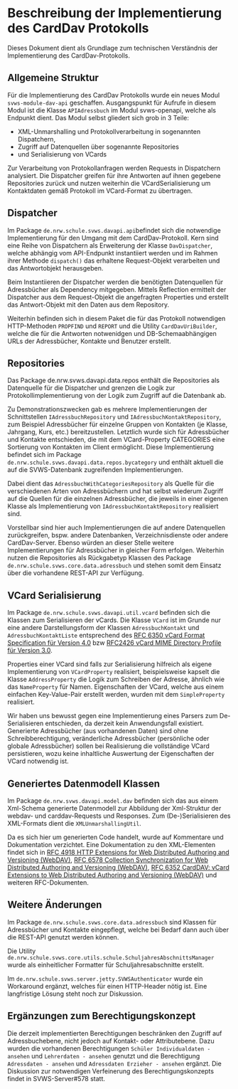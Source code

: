 # Beschreibung der Implementierung des CardDav Protokolls

Dieses Dokument dient als Grundlage zum technischen Verständnis der Implementierung des CardDav-Protokolls.

## Allgemeine Struktur

Für die Implementierung des CardDav Protokolls wurde ein neues Modul `svws-module-dav-api` geschaffen. Ausgangspunkt für Aufrufe in diesem Modul ist die Klasse `APIAdressbuch` im Modul svws-openapi, welche als Endpunkt dient. Das Modul selbst gliedert sich grob in 3 Teile: 
- XML-Unmarshalling und Protokollverarbeitung in sogenannten Dispatchern, 
- Zugriff auf Datenquellen über sogenannte Repositories
- und Serialisierung von VCards 

Zur Verarbeitung von Protokollanfragen werden Requests in Dispatchern analysiert. Die Dispatcher greifen für ihre Antworten auf ihnen gegebene Repositories zurück und nutzen weiterhin die VCardSerialisierung um Kontaktdaten gemäß Protokoll im VCard-Format zu übertragen.

## Dispatcher

Im Package `de.nrw.schule.svws.davapi.api`befindet sich die notwendige Implementierung für den Umgang mit dem CardDav-Protokoll. Kern sind eine Reihe von Dispatchern als Erweiterung der Klasse `DavDispatcher`, welche abhängig vom API-Endpunkt instantiiert werden und im Rahmen ihrer Methode `dispatch()` das erhaltene Request-Objekt verarbeiten und das Antwortobjekt herausgeben.

Beim Instantiieren der Dispatcher werden die benötigten Datenquellen für Adressbücher als Dependency mitgegeben. Mittels Reflection ermittelt der Dispatcher aus dem Request-Objekt die angefragten Properties und erstellt das Antwort-Objekt mit den Daten aus dem Repository.

Weiterhin befinden sich in diesem Paket die für das Protokoll notwendigen HTTP-Methoden `PROPFIND` und `REPORT` und die Utility `CardDavUriBuilder`, welche die für die Antworten notwenidgen und DB-Schemaabhängigen URLs der Adressbücher, Kontakte und Benutzer erstellt.


## Repositories

Das Package de.nrw.svws.davapi.data.repos enthält die Repositories als Datenquelle für die Dispatcher und grenzen die Logik zur Protokollimplementierung von der Logik zum Zugriff auf die Datenbank ab.

Zu Demonstrationszwecken gab es mehrere Implementierungen der Schnittstellen `IAdressbuchRepository` und `IAdressbuchKontaktRepository`, zum Beispiel Adressbücher für einzelne Gruppen von Kontakten (je Klasse, Jahrgang, Kurs, etc.) bereitzustellen. Letztlich wurde sich für Adressbücher und Kontakte entschieden, die mit dem VCard-Property CATEGORIES eine Sortierung von Kontakten im Client ermöglicht. Diese Implementierung befindet sich im Package `de.nrw.schule.svws.davapi.data.repos.bycategory` und enthält aktuell die auf die SVWS-Datenbank zugreifenden Implementierungen. 

Dabei dient das `AdressbuchWithCategoriesRepository` als Quelle für die verschiedenen Arten von Adressbüchern und hat selbst wiederum Zugriff auf die Quellen für die einzelnen Adressbücher, die jeweils in einer eigenen Klasse als Implementierung von `IAdressbuchKontaktRepository` realisiert sind.

Vorstellbar sind hier auch Implementierungen die auf andere Datenquellen zurückgreifen, bspw. andere Datenbanken, Verzeichnisdienste oder andere CardDav-Server. Ebenso würden an dieser Stelle weitere Implementierungen für Adressbücher in gleicher Form erfolgen. Weiterhin nutzen die Repositories als Rückgabetyp Klassen des Package `de.nrw.schule.svws.core.data.adressbuch` und stehen somit dem Einsatz über die vorhandene REST-API zur Verfügung.

## VCard Serialisierung
Im Package `de.nrw.schule.svws.davapi.util.vcard` befinden sich die Klassen zum Serialisieren der vCards. Die Klasse `VCard` ist im Grunde nur eine andere Darstellungsform der Klassen `AdressbuchKontakt` und `AdressbuchKontaktListe` entsprechend des [RFC 6350 vCard Format Specification für Version 4.0](https://datatracker.ietf.org/doc/html/rfc6350) bzw [RFC2426 vCard MIME Directory Profile für Version 3.0](https://datatracker.ietf.org/doc/html/rfc2426).

Properties einer VCard sind falls zur Serialisierung hilfreich als eigene Implementierung von `VCardProperty` realisiert, beispielsweise kapselt die Klasse `AddressProperty` die Logik zum Schreiben der Adresse, ähnlich wie das `NameProperty` für Namen. Eigenschaften der VCard, welche aus einem einfachen Key-Value-Pair erstellt werden, wurden mit dem `SimpleProperty` realisiert.

Wir haben uns bewusst gegen eine Implementierung eines Parsers zum De-Serialisieren entschieden, da derzeit kein Anwendungsfall existiert. Generierte Adressbücher (aus vorhandenen Daten) sind ohne Schreibberechtigung, veränderliche Adressbücher (persönliche oder globale Adressbücher) sollen bei Realisierung die vollständige VCard persistieren, wozu keine inhaltliche Auswertung der Eigenschaften der VCard notwendig ist.

## Generiertes Datenmodell Klassen

Im Package `de.nrw.svws.davapi.model.dav` befinden sich das aus einem Xml-Schema generierte Datenmodell zur Abbildung der Xml-Struktur der webdav- und carddav-Requests und Responses. Zum (De-)Serialisieren des XML-Formats dient die `XMLUnmarshallingUtil`. 

Da es sich hier um generierten Code handelt, wurde auf Kommentare und Dokumentation verzichtet. Eine Dokumentation zu den XML-Elementen findet sich in [RFC 4918  HTTP Extensions for Web Distributed Authoring and Versioning (WebDAV)](https://datatracker.ietf.org/doc/html/rfc4918#section-14), [RFC 6578 Collection Synchronization for Web Distributed Authoring and Versioning (WebDAV)](https://datatracker.ietf.org/doc/html/rfc6578), [RFC 6352 CardDAV: vCard Extensions to Web Distributed Authoring and Versioning (WebDAV)](https://datatracker.ietf.org/doc/html/rfc6352) und weiteren RFC-Dokumenten.

## Weitere Änderungen

Im Package `de.nrw.schule.svws.core.data.adressbuch` sind Klassen für Adressbücher und Kontakte eingepflegt, welche bei Bedarf dann auch über die REST-API genutzt werden können.

Die Utility `de.nrw.schule.svws.core.utils.schule.SchuljahresAbschnittsManager` wurde als einheitlicher Formatter für Schuljahresabschnitte erstellt.

Im `de.nrw.schule.svws.server.jetty.SVWSAuthenticator` wurde ein Workaround ergänzt, welches für einen HTTP-Header nötig ist. Eine langfristige Lösung steht noch zur Diskussion.

## Ergänzungen zum Berechtigungskonzept

Die derzeit implementierten Berechtigungen beschränken den Zugriff auf Adressbuchebene, nicht jedoch auf Kontakt- oder Attributebene. Dazu wurden die vorhandenen Berechtigungen `Schüler Individualdaten - ansehen` und `Lehrerdaten - ansehen` genutzt und die Berechtigung `Adressdaten - ansehen` und `Adressdaten Erzieher - ansehen` ergänzt.
Die Diskussion zur notwendigen Verfeinerung des Berechtigungskonzepts findet in SVWS-Server#578 statt.

